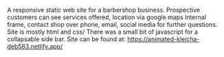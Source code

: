 A responsive static web site for a barbershop business. Prospective customers can see services offered, location via google maps internal frame, contact shop over phone, email, social media for further questions. 
Site is mostly html and css/
There was a small bit of javascript for a collapsable side bar.
Site can be found at: https://animated-kleicha-deb583.netlify.app/
